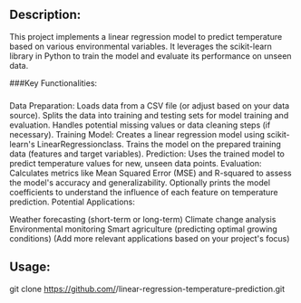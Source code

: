 ## Description:

This project implements a linear regression model to predict temperature based on various environmental variables. It leverages the scikit-learn library in Python to train the model and evaluate its performance on unseen data.

###Key Functionalities:

###
Data Preparation:
Loads data from a CSV file (or adjust based on your data source).
Splits the data into training and testing sets for model training and evaluation.
Handles potential missing values ​​or data cleaning steps (if necessary).
Training Model:
Creates a linear regression model using scikit-learn's LinearRegressionclass.
Trains the model on the prepared training data (features and target variables).
Prediction:
Uses the trained model to predict temperature values ​​for new, unseen data points.
Evaluation:
Calculates metrics like Mean Squared Error (MSE) and R-squared to assess the model's accuracy and generalizability.
Optionally prints the model coefficients to understand the influence of each feature on temperature prediction.
Potential Applications:

Weather forecasting (short-term or long-term)
Climate change analysis
Environmental monitoring
Smart agriculture (predicting optimal growing conditions)
(Add more relevant applications based on your project's focus)

## Usage:
git clone https://github.com/<your-username>/linear-regression-temperature-prediction.git






